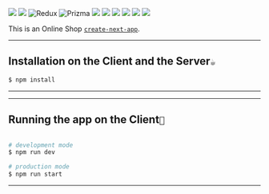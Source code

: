 ![](https://img.shields.io/badge/next.js-000000?style=for-the-badge&logo=nextdotjs&logoColor=white)
![](https://img.shields.io/badge/React-20232A?style=for-the-badge&logo=react&logoColor=61DAFB)
![Redux](https://img.shields.io/badge/redux-%23593d88.svg?style=for-the-badge&logo=redux&logoColor=white)
![Prizma](https://img.shields.io/badge/Prizma-EF3939?style=for-the-badge&logo=Prizma&logoColor=white)
![](https://img.shields.io/badge/prettier-1A2C34?style=for-the-badge&logo=prettier&logoColor=F7BA3E)
![](https://img.shields.io/badge/Tailwind_CSS-38B2AC?style=for-the-badge&logo=tailwind-css&logoColor=white)
![](https://img.shields.io/badge/postcss-DD3A0A?style=for-the-badge&logo=postcss&logoColor=white)
![](https://img.shields.io/badge/TypeScript-007ACC?style=for-the-badge&logo=typescript&logoColor=white)
![](https://img.shields.io/badge/npm-CB3837?style=for-the-badge&logo=npm&logoColor=white)
![](https://img.shields.io/badge/Yarn-2C8EBB?style=for-the-badge&logo=yarn&logoColor=white)

This is an Online Shop [`create-next-app`](https://github.com/vercel/next.js/tree/canary/packages/create-next-app).
___

## Installation on the Client and the Server`☕`
```bash
$ npm install
```
___

______

## Running the app on the Client`🚀`
```bash

# development mode
$ npm run dev

# production mode
$ npm run start
```
___

